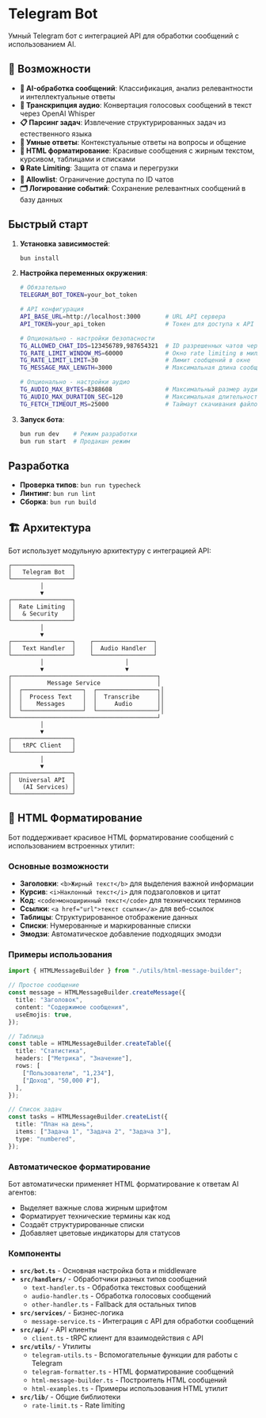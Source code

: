 # Telegram Bot

Умный Telegram бот с интеграцией API для обработки сообщений с использованием AI.

## 🚀 Возможности

- **🤖 AI-обработка сообщений**: Классификация, анализ релевантности и интеллектуальные ответы
- **🎤 Транскрипция аудио**: Конвертация голосовых сообщений в текст через OpenAI Whisper
- **📋 Парсинг задач**: Извлечение структурированных задач из естественного языка
- **💬 Умные ответы**: Контекстуальные ответы на вопросы и общение
- **🎨 HTML форматирование**: Красивые сообщения с жирным текстом, курсивом, таблицами и списками
- **🔒 Rate Limiting**: Защита от спама и перегрузки
- **📝 Allowlist**: Ограничение доступа по ID чатов
- **🗂️ Логирование событий**: Сохранение релевантных сообщений в базу данных

## Быстрый старт

1. **Установка зависимостей**:

   ```bash
   bun install
   ```

2. **Настройка переменных окружения**:

   ```bash
   # Обязательно
   TELEGRAM_BOT_TOKEN=your_bot_token

   # API конфигурация
   API_BASE_URL=http://localhost:3000       # URL API сервера
   API_TOKEN=your_api_token                 # Токен для доступа к API (опционально)

   # Опционально - настройки безопасности
   TG_ALLOWED_CHAT_IDS=123456789,987654321  # ID разрешенных чатов через запятую
   TG_RATE_LIMIT_WINDOW_MS=60000            # Окно rate limiting в миллисекундах
   TG_RATE_LIMIT_LIMIT=30                   # Лимит сообщений в окне
   TG_MESSAGE_MAX_LENGTH=3000               # Максимальная длина сообщения

   # Опционально - настройки аудио
   TG_AUDIO_MAX_BYTES=8388608               # Максимальный размер аудио (8MB)
   TG_AUDIO_MAX_DURATION_SEC=120            # Максимальная длительность аудио (2 мин)
   TG_FETCH_TIMEOUT_MS=25000                # Таймаут скачивания файлов (25 сек)
   ```

3. **Запуск бота**:
   ```bash
   bun run dev    # Режим разработки
   bun run start  # Продакшн режим
   ```

## Разработка

- **Проверка типов**: `bun run typecheck`
- **Линтинг**: `bun run lint`
- **Сборка**: `bun run build`

## 🏗️ Архитектура

Бот использует модульную архитектуру с интеграцией API:

```
┌─────────────────┐
│   Telegram Bot  │
└─────────────────┘
         │
         ▼
┌─────────────────┐
│  Rate Limiting  │
│   & Security    │
└─────────────────┘
         │
         ▼
┌─────────────────┐    ┌─────────────────┐
│   Text Handler  │    │  Audio Handler  │
└─────────────────┘    └─────────────────┘
         │                       │
         ▼                       ▼
┌─────────────────────────────────────────┐
│          Message Service                │
│  ┌─────────────────┐  ┌─────────────────┐│
│  │  Process Text   │  │  Transcribe     ││
│  │    Messages     │  │     Audio       ││
│  └─────────────────┘  └─────────────────┘│
└─────────────────────────────────────────┘
         │
         ▼
┌─────────────────┐
│   tRPC Client   │
└─────────────────┘
         │
         ▼
┌─────────────────┐
│  Universal API  │
│   (AI Services) │
└─────────────────┘
```

## 🎨 HTML Форматирование

Бот поддерживает красивое HTML форматирование сообщений с использованием встроенных утилит:

### Основные возможности

- **Заголовки**: `<b>Жирный текст</b>` для выделения важной информации
- **Курсив**: `<i>Наклонный текст</i>` для подзаголовков и цитат
- **Код**: `<code>моноширинный текст</code>` для технических терминов
- **Ссылки**: `<a href="url">текст ссылки</a>` для веб-ссылок
- **Таблицы**: Структурированное отображение данных
- **Списки**: Нумерованные и маркированные списки
- **Эмодзи**: Автоматическое добавление подходящих эмодзи

### Примеры использования

```typescript
import { HTMLMessageBuilder } from "./utils/html-message-builder";

// Простое сообщение
const message = HTMLMessageBuilder.createMessage({
  title: "Заголовок",
  content: "Содержимое сообщения",
  useEmojis: true,
});

// Таблица
const table = HTMLMessageBuilder.createTable({
  title: "Статистика",
  headers: ["Метрика", "Значение"],
  rows: [
    ["Пользователи", "1,234"],
    ["Доход", "50,000 ₽"],
  ],
});

// Список задач
const tasks = HTMLMessageBuilder.createList({
  title: "План на день",
  items: ["Задача 1", "Задача 2", "Задача 3"],
  type: "numbered",
});
```

### Автоматическое форматирование

Бот автоматически применяет HTML форматирование к ответам AI агентов:

- Выделяет важные слова жирным шрифтом
- Форматирует технические термины как код
- Создаёт структурированные списки
- Добавляет цветовые индикаторы для статусов

### Компоненты

- **`src/bot.ts`** - Основная настройка бота и middleware
- **`src/handlers/`** - Обработчики разных типов сообщений
  - `text-handler.ts` - Обработка текстовых сообщений
  - `audio-handler.ts` - Обработка голосовых сообщений
  - `other-handler.ts` - Fallback для остальных типов
- **`src/services/`** - Бизнес-логика
  - `message-service.ts` - Интеграция с API для обработки сообщений
- **`src/api/`** - API клиенты
  - `client.ts` - tRPC клиент для взаимодействия с API
- **`src/utils/`** - Утилиты
  - `telegram-utils.ts` - Вспомогательные функции для работы с Telegram
  - `telegram-formatter.ts` - HTML форматирование сообщений
  - `html-message-builder.ts` - Построитель HTML сообщений
  - `html-examples.ts` - Примеры использования HTML утилит
- **`src/lib/`** - Общие библиотеки
  - `rate-limit.ts` - Rate limiting
